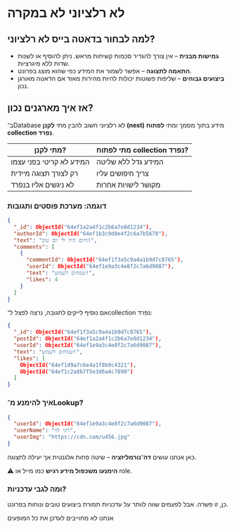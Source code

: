 # לא רלציוני לא במקרה

## למה לבחור בדאטה בייס לא רלציוני?

- **גמישות מבנית** – אין צורך להגדיר סכמות קשיחות מראש. ניתן להוסיף או לשנות שדות ללא מיגרציות.
- **התאמה לתצוגה** – אפשר לשמור את המידע כפי שהוא מוצג בפרונט.
- **ביצועים גבוהים** – שליפות פשוטות יכולות להיות מהירות מאוד אם הדאטה מאורגן נכון.

## אז איך מארגנים נכון?

ב־Database לא רלציוני חשוב להבין מתי **לקנן (nest)** מידע בתוך מסמך ומתי **לפתוח collection נפרד**.

| מתי לקנן?                  | מתי לפתוח collection נפרד?    |
|----------------------------|-------------------------------|
| המידע לא קריטי בפני עצמו  | המידע גדל ללא שליטה          |
| רק לצורך תצוגה מיידית     | צריך חיפושים עליו             |
| לא ניגשים אליו בנפרד      | מקושר לישויות אחרות           |

### דוגמה: מערכת פוסטים ותגובות

```json
{
  "_id": ObjectId("64ef1a2a4f1c2b6a7e8d1234"),
  "authorId": ObjectId("64ef1b3c9d8e4f2c6a7b5678"),
  "text": "היום היה לי יום טוב!",
  "comments": [
    {
      "commentId": ObjectId("64ef1f3a5c9a4a1b9d7c8765"),
      "userId": ObjectId("64ef1e9a3c4e8f2c7a6d9087"),
      "text": "שמחים לשמוע!",
      "likes": 4
    }
  ]
}
```

אם נוסיף לייקים לתגובה, נרצה לפצל ל־collection נפרד:

```json
{
  "_id": ObjectId("64ef1f3a5c9a4a1b9d7c8765"),
  "postId": ObjectId("64ef1a2a4f1c2b6a7e8d1234"),
  "userId": ObjectId("64ef1e9a3c4e8f2c7a6d9087"),
  "text": "שמחים לשמוע!",
  "likes": [
    ObjectId("64ef1d9a7c6e4a1f8b9c4321"),
    ObjectId("64ef1c2a8b7f5e3d6a4c7890")
  ]
}
```

### איך להימנע מ־Lookup?

```json
{
  "userId": ObjectId("64ef1e9a3c4e8f2c7a6d9087"),
  "userName": "רוני לוי",
  "userImg": "https://cdn.com/u456.jpg"
}
```

כאן אנחנו עושים **דה־נורמליזציה** – שיטה פחות אלגנטית אך יעילה לתצוגה.

⚠️ **הימנעו משכפול מידע רגיש** כמו מייל או role.

### ומה לגבי עדכניות?

כן, זו פשרה. אבל לפעמים שווה לוותר על עדכניות תמורת ביצועים טובים ונוחות בפרונט.

אנחנו לא מחוייבים לעדכן את כל המופעים
